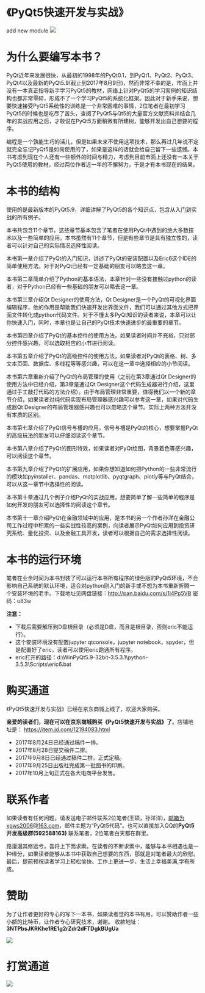 ﻿# 《PyQt5快速开发与实战》

add new module
![](http://images.cnblogs.com/cnblogs_com/wangshuo1/1199420/o_abc.jpg)

为什么要编写本书？
=========
PyQt近年来发展很快，从最初的1998年的PyQt0.1，到PyQt1、PyQt2、PyQt3、PyQt4以及最新的PyQt5.9(截止到2017年8月9日)，然而非常不幸的是，市面上并没有一本真正指导新手学习PyQt5的教材，网络上针对PyQt5的学习案例的知识结构也都非常零碎，形成不了一个学习PyQt5的系统化框架。因此对于新手来说，想要快速接受PyQt5系统性的训练是一个非常困难的事情，2位笔者在最初学习PyQt5的时候也是吃尽了苦头，查阅了PyQt5与Qt5的大量官方文献资料并结合几年的实战应用之后，才敢说在PyQt5方面稍微有所建树，能够开发出自己想要的程序。

编程是一个孰能生巧的活儿，但是如果未来不使用这项技术，那么再过几年说不定就完全忘记PyQt5是如何使用的了，如果是这样的话就会给自己留下一些遗憾。本书考虑到现在个人还有一些额外的时间与精力，考虑到目前市面上还没有一本关于PyQt5使用的教材，经过两位作者近一年的不懈努力，于是才有本书现在的结果。


本书的结构
=========
使用的是最新版本的PyQt5.9，详细讲解了PyQt5的各个知识点，包含从入门到实战的所有例子。

本书共包含11个章节，这些章节基本包含了笔者在使用PyQt中遇到的绝大多数技术以及一些简单的应用。本书虽然有11个章节，但是有些章节是具有独立性的，读者可以针对自己的实际情况选择性阅读。

本书第一章介绍了PyQt的入门知识，讲述了PyQt的安装配置以及Eric6这个IDE的简单使用方法。对于对PyQt已经有一定基础的朋友可以略去这一章。

本书第二章简单介绍了Python的基本语法，本章针对一些没有接触过python的读者，对于Python已经有一些基础的朋友可以略去这一章。

本书第三章介绍Qt Designer的使用方法，Qt Designer是一个PyQt的可视化界面编辑程序，他的作用是帮助我们快速开发出界面文件，我们可以通过其他方式把界面文件转化成python代码文件。对于不懂太多PyQt知识的读者来说，本章可以让你快速入门，同时，本章也是让自己的PyQt技术快速进步的最重要的章节。

本书第四章介绍了PyQt的基本控件的使用方法，如果读者时间并不充裕，只对部分控件感兴趣，可以选取相应的小节进行阅读。

本书第五章介绍了PyQt的高级控件的使用方法，如果读者对PyQt的表格、树、多文本页面、数据库、多线程等等感兴趣，可以在这一章中选择相应的小节阅读。

本书第六章重新介绍了PyQt的布局管理的使用（之前在第3章通过Qt Designer的使用方法中已经介绍，第3章是通过Qt Designer这个代码生成器进行介绍，这里通过手工敲打代码的方法介绍）。由于布局管理非常重要，值得我们以一个新的章节介绍，如果读者对纯代码实现布局管理器感兴趣可以参考这一章，如果对代码生成器Qt Designer的布局管理器感兴趣也可以忽略这个章节。实际上两种方法并没有本质的区别。

本书第七章介绍了PyQt信号与槽的应用，信号与槽是PyQt的核心，想要掌握PyQt的高级玩法的朋友可以仔细阅读这个章节。

本书第八章介绍了PyQt的图形特效，如果读者对PyQt绘图，背景着色等感兴趣，可以阅读这个章节。

本书第九章介绍了PyQt的扩展应用，如果你想知道如何把Python的一些非常流行的模块如pyinstaller、pandas、matplotlib、pyqtgraph、plotly等与PyQt结合，可以从这一章节中选择性的阅读。

本书第十章通过几个例子介绍PyQt的实战应用，想要简单了解一些简单的程序是如何开发的朋友可以选择性的阅读这个章节。

本书第十一章介绍PyQt在金融领域中的应用，是本书的另一个作者孙洋在金融公司工作过程中积累的一些实战性较高的案例，向读者展示PyQt如何应用到投资研究系统、量化投资、以及金融工具开发，读者可以根据自己的需求选择性阅读。

本书的运行环境
===============
笔者在业余时间为本书封装了可以运行本书所有程序的绿色版的PyQt5环境，不会影响自己系统的默认环境，适合对python刚入门的新手或不想为本书重新折腾一个安装环境的老手。下载地址见网盘链接：http://pan.baidu.com/s/1i4Pp5VB 密码：u83w


**注意：**  
- 下载后需要解压到D盘根目录（必须是D盘，而且是根目录，否则eric不能运行）。
- 这个安装环境没有配置jupyter qtconsole，jupyter notebook，spyder，但是配置好了eric，读者可以使用eric跑通所有程序。
- eric打开的路径：d:\WinPyQt5.9-32bit-3.5.3.1\python-3.5.3\Scripts\eric6.bat

购买通道
=========
《PyQt5快速开发与实战》已经在京东商城上线了，欢迎大家购买。

**亲爱的读者们，现在可以在京东商城购买《PyQt5快速开发与实战》了**。店铺地址是：
https://item.jd.com/12194083.html

- 2017年8月24日已经通过稿件一排。
- 2017年8月28日提交稿件二排。
- 2017年9月8日已经通过稿件二排，正式定稿。
- 2017年9月25日出版社完成第一批图书的印刷。
- 2017年10月上旬正式在各大电商平台发售。



联系作者
=========
如果读者有任何问题，请发送电子邮件联系2位笔者(王硕，孙洋洋)，邮箱为xpws2006@163.com，邮件主题为“PyQt5代码”。也可以直接加入QQ的**PyQt5开发高级群(592588163)** 联系笔者，2位笔者白天都在群里。

路漫漫其修远兮，吾将上下而求索。在读者的不断求索中，能够与本书相遇也是一种缘分，如果读者能够从本书中获取自己想要的东西，那就是对笔者最大的欣慰。最后，提前预祝读者学习上轻松愉快、工作上更进一步、生活上幸福美满,学有所成。


赞助
=========
为了让作者更好的专心的写下一本书，如果读者觉的本书有用，可以赞助作者一些小额的比特币，让作者专心研究技术，谢谢。 
收款地址：**3NTPbsJKRKhe1RE1g2rZdr2dFTDgkBUgUa**

![](http://images.cnblogs.com/cnblogs_com/wangshuo1/857745/o_%E6%94%B6%E6%AC%BE%E8%B4%A6%E5%8F%B7.png)


打赏通道
=========
![](https://images.cnblogs.com/cnblogs_com/wangshuo1/857745/o_alipay.png)

